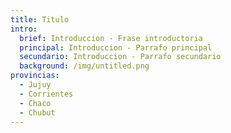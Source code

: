 ```yaml
---
title: Titulo
intro:
  brief: Introduccion - Frase introductoria
  principal: Introduccion - Parrafo principal
  secundario: Introduccion - Parrafo secundario
  background: /img/untitled.png
provincias:
  - Jujuy
  - Corrientes
  - Chaco
  - Chubut
---
```

